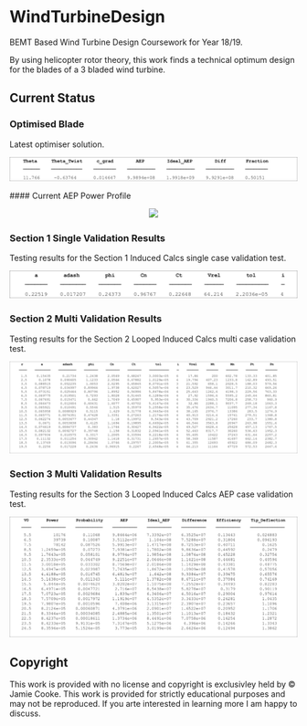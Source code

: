 # WindTurbineDesign
BEMT Based Wind Turbine Design Coursework for Year 18/19.

By using helicopter rotor theory, this work finds a technical optimum design for the blades of a 3 bladed wind turbine.

## Current Status

### Optimised Blade
Latest optimiser solution.
<p align="center">
<img src="status/optSol.png?raw=true" />
</p>
#### Current AEP Power Profile
<p align="center">
<img src="status/pwoerLastSolution.png?raw=true" />
</p>

### Section 1 Single Validation Results
Testing results for the Section 1 Induced Calcs single case validation test.
<p align="center">
<img src="status/s1_singlevalidation.png?raw=true" />
</p>

### Section 2 Multi Validation Results
Testing results for the Section 2 Looped Induced Calcs multi case validation test.
<p align="center">
<img src="status/s2_multivalidation.png?raw=true" />
</p>

### Section 3 Multi Validation Results
Testing results for the Section 3 Looped Induced Calcs AEP case validation test.
<p align="center">
<img src="status/s3_multivalidation.png?raw=true" />
</p>


## Copyright
This work is provided with no license and copyright is exclusivley held by &copy; Jamie Cooke. This work is provided for strictly educational purposes and may not be reproduced. If you arte interested in learning more I am happy to discuss.
